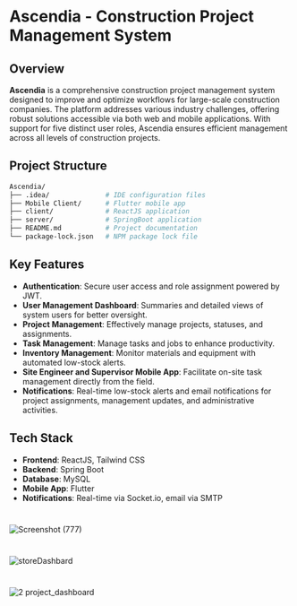 
# Ascendia - Construction Project Management System


## Overview

**Ascendia** is a comprehensive construction project management system designed to improve and optimize workflows for large-scale construction companies. The platform addresses various industry challenges, offering robust solutions accessible via both web and mobile applications. With support for five distinct user roles, Ascendia ensures efficient management across all levels of construction projects.

## Project Structure

```bash
Ascendia/
├── .idea/              # IDE configuration files
├── Mobile Client/      # Flutter mobile app
├── client/             # ReactJS application
├── server/             # SpringBoot application
├── README.md           # Project documentation
└── package-lock.json   # NPM package lock file
````

## Key Features

- **Authentication**: Secure user access and role assignment powered by JWT.
- **User Management Dashboard**: Summaries and detailed views of system users for better oversight.
- **Project Management**: Effectively manage projects, statuses, and assignments.
- **Task Management**: Manage tasks and jobs to enhance productivity.
- **Inventory Management**: Monitor materials and equipment with automated low-stock alerts.
- **Site Engineer and Supervisor Mobile App**: Facilitate on-site task management directly from the field.
- **Notifications**: Real-time low-stock alerts and email notifications for project assignments, management updates, and administrative activities.

## Tech Stack

- **Frontend**: ReactJS, Tailwind CSS
- **Backend**: Spring Boot
- **Database**: MySQL
- **Mobile App**: Flutter
- **Notifications**: Real-time via Socket.io, email via SMTP

# 
![Screenshot (777)](https://github.com/Jayaweera123/Ascendia-/assets/155569167/5a7d0b86-73ec-450c-9864-87679548e0e5)
#
![storeDashbard](https://github.com/user-attachments/assets/9babc8c0-386a-4389-9ed9-95a638728fa0)
#
![2 project_dashboard](https://github.com/user-attachments/assets/254f92a1-4826-43cd-81a1-06a845ef6d1c)
#





